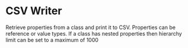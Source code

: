 # CSV Writer
Retrieve properties from a class and print it to CSV. Properties can be reference or value types. If a class has nested properties then hierarchy limit can be set to a maximum of 1000

